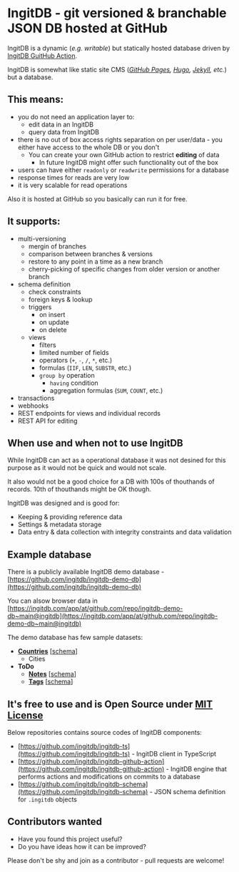 # IngitDB - git versioned & branchable JSON DB hosted at GitHub

IngitDB is a dynamic (*e.g. writable*) but statically hosted database driven by [IngitDB GuitHub Action](https://github.com/ingitdb/ingitdb-github-action).

IngitDB is somewhat like static site CMS (*[GitHub Pages](https://pages.github.com/), [Hugo](https://github.com/gohugoio/hugo), [Jekyll](https://github.com/jekyll/jekyll), etc.*) but a database.

## This means:

- you do not need an application layer to:
  - edit data in an IngitDB
  - query data from IngitDB
- there is no out of box access rights separation on per user/data - you either have access to the whole DB or you don't
  - You can create your own GitHub action to restrict **editing** of data
    - In future IngitDB might offer such functionality out of the box 
- users can have either `readonly` or `readwrite` permissions for a database 
- response times for reads are very low
- it is very scalable for read operations

Also it is hosted at GitHub so you basically can run it for free.

## It supports:

- multi-versioning
  - mergin of branches
  - comparison between branches & versions
  - restore to any point in a time as a new branch
  - cherry-picking of specific changes from older version or another branch
- schema definition
  - check constraints
  - foreign keys & lookup
  - triggers
    - on insert
    - on update
    - on delete 
  - views
    - filters
    - limited number of fields
    - operators (`+`, `-`, `/`, `*`, etc.)
    - formulas (`IIF`, `LEN`, `SUBSTR`, etc.)
    - `group by` operation
      - `having` condition
      - aggregation formulas (`SUM`, `COUNT`, etc.)
- transactions
- webhooks
- REST endpoints for views and individual records
- REST API for editing

## When use and when not to use IngitDB

While IngitDB can act as a operational database it was not desined for this purpose as it would not be quick and would not scale.

It also would not be a good choice for a DB with 100s of thouthands of records. 10th of thouthands might be OK though.

IngitDB was designed and is good for:

- Keeping & providing reference data
- Settings & metadata storage
- Data entry & data collection with integrity constraints and data validation

## Example database

There is a publicly available IngitDB demo database - [https://github.com/ingitdb/ingitdb-demo-db](https://github.com/ingitdb/ingitdb-demo-db)

You can alsow browser data in [https://ingitdb.com/app/at/github.com/repo/ingitdb-demo-db~main@ingitdb](https://ingitdb.com/app/at/github.com/repo/ingitdb-demo-db~main@ingitdb)

The demo database has few sample datasets:

- [**Countries**](https://github.com/ingitdb/ingitdb-demo-db/tree/main/collections/countries) [[schema](https://github.com/ingitdb/ingitdb-demo-db/blob/main/.ingitdb/collections/countries/countries.json)]
  - Cities 
- **ToDo**
  - [**Notes**](https://github.com/ingitdb/ingitdb-demo-db/tree/main/collections/todo/notes) [[schema](https://github.com/ingitdb/ingitdb-demo-db/blob/main/.ingitdb/collections/todo/notes/notes.json)]
  - [**Tags**](https://github.com/ingitdb/ingitdb-demo-db/tree/main/collections/todo/tags) [[schema](https://github.com/ingitdb/ingitdb-demo-db/blob/main/.ingitdb/collections/todo/tags/tags.json)]

## It's free to use and is Open Source under [MIT License](https://opensource.org/licenses/MIT)

Below repositories contains source codes of IngitDB components:

- [https://github.com/ingitdb/ingitdb-ts](https://github.com/ingitdb/ingitdb-ts) - IngitDB client in TypeScript
- [https://github.com/ingitdb/ingitdb-github-action](https://github.com/ingitdb/ingitdb-github-action) - IngitDB engine that performs actions and modifications on commits to a database
- [https://github.com/ingitdb/ingitdb-schema](https://github.com/ingitdb/ingitdb-schema) - JSON schema definition for `.ingitdb` objects

## Contributors wanted

- Have you found this project useful?
- Do you have ideas how it can be improved?

Please don't be shy and join as a contributor - pull requests are welcome!
